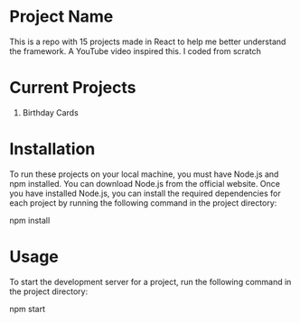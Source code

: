 # Project Name

This is a repo with 15 projects made in React to help me better understand the framework. A YouTube video inspired this. I coded from scratch

# Current Projects 
1. Birthday Cards

# Installation
To run these projects on your local machine, you must have Node.js and npm installed. You can download Node.js from the official website. Once you have installed Node.js, you can install the required dependencies for each project by running the following command in the project directory:

npm install

# Usage
To start the development server for a project, run the following command in the project directory:

npm start



